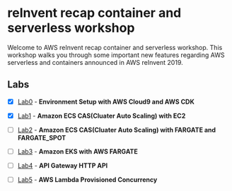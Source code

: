 # reInvent recap container and serverless workshop

Welcome to AWS reInvent recap container and serverless workshop. This workshop walks you through some important new features regarding AWS serverless and containers announced in AWS reInvent 2019.


## Labs

- [x] [Lab0](lab0/README.md) - **Environment Setup with AWS Cloud9 and AWS CDK**
- [x] [Lab1](lab1/README.md) - **Amazon ECS CAS(Cluater Auto Scaling) with EC2**
- [ ] [Lab2](lab2/README.md) - **Amazon ECS CAS(Cluater Auto Scaling) with FARGATE and FARGATE_SPOT**
- [ ] [Lab3](lab3/README.md) - **Amazon EKS with AWS FARGATE**
- [ ] [Lab4](lab4/README.md) - **API Gateway HTTP API**
- [ ] [Lab5](lab5/README.md) - **AWS Lambda Provisioned Concurrency**

